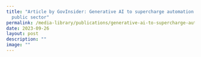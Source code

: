 ```yaml
---
title: "Article by GovInsider: Generative AI to supercharge automation in the
  public sector"
permalink: /media-library/publications/generative-ai-to-supercharge-automation-in-the-public-sector/
date: 2023-09-26
layout: post
description: ""
image: ""
---
```

